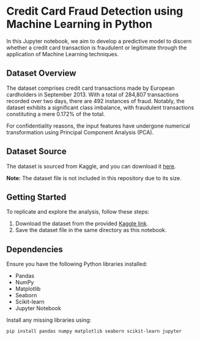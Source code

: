 # Credit Card Fraud Detection using Machine Learning in Python #

In this Jupyter notebook, we aim to develop a predictive model to discern whether a credit card transaction is fraudulent or legitimate through the application of Machine Learning techniques.

## Dataset Overview

The dataset comprises credit card transactions made by European cardholders in September 2013. With a total of 284,807 transactions recorded over two days, there are 492 instances of fraud. Notably, the dataset exhibits a significant class imbalance, with fraudulent transactions constituting a mere 0.172% of the total.

For confidentiality reasons, the input features have undergone numerical transformation using Principal Component Analysis (PCA).

## Dataset Source

The dataset is sourced from Kaggle, and you can download it [here](https://www.kaggle.com/mlg-ulb/creditcardfraud).

**Note:** The dataset file is not included in this repository due to its size.

## Getting Started

To replicate and explore the analysis, follow these steps:

1. Download the dataset from the provided [Kaggle link](https://www.kaggle.com/mlg-ulb/creditcardfraud).
2. Save the dataset file in the same directory as this notebook.

## Dependencies

Ensure you have the following Python libraries installed:

- Pandas
- NumPy
- Matplotlib
- Seaborn
- Scikit-learn
- Jupyter Notebook

Install any missing libraries using:

```bash
pip install pandas numpy matplotlib seaborn scikit-learn jupyter

